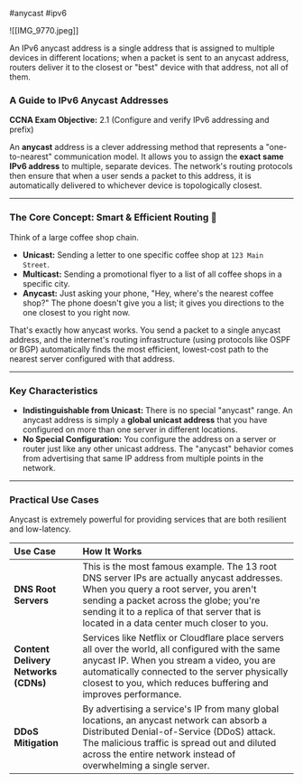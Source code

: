 #anycast #ipv6 

![[IMG_9770.jpeg]]

An IPv6 anycast address is a single address that is assigned to multiple devices in different locations; when a packet is sent to an anycast address, routers deliver it to the closest or "best" device with that address, not all of them.
### A Guide to IPv6 Anycast Addresses

**CCNA Exam Objective:** 2.1 (Configure and verify IPv6 addressing and prefix)

An **anycast** address is a clever addressing method that represents a "one-to-nearest" communication model. It allows you to assign the **exact same IPv6 address** to multiple, separate devices. The network's routing protocols then ensure that when a user sends a packet to this address, it is automatically delivered to whichever device is topologically closest.

***

### The Core Concept: Smart & Efficient Routing 🧠

Think of a large coffee shop chain.

* **Unicast:** Sending a letter to one specific coffee shop at `123 Main Street`.
* **Multicast:** Sending a promotional flyer to a list of all coffee shops in a specific city.
* **Anycast:** Just asking your phone, "Hey, where's the nearest coffee shop?" The phone doesn't give you a list; it gives you directions to the one closest to you right now.

That's exactly how anycast works. You send a packet to a single anycast address, and the internet's routing infrastructure (using protocols like OSPF or BGP) automatically finds the most efficient, lowest-cost path to the nearest server configured with that address.

---

### Key Characteristics

* **Indistinguishable from Unicast:** There is no special "anycast" range. An anycast address is simply a **global unicast address** that you have configured on more than one server in different locations.
* **No Special Configuration:** You configure the address on a server or router just like any other unicast address. The "anycast" behavior comes from advertising that same IP address from multiple points in the network.

---

### Practical Use Cases

Anycast is extremely powerful for providing services that are both resilient and low-latency.

| Use Case | How It Works |
| :--- | :--- |
| **DNS Root Servers** | This is the most famous example. The 13 root DNS server IPs are actually anycast addresses. When you query a root server, you aren't sending a packet across the globe; you're sending it to a replica of that server that is located in a data center much closer to you. |
| **Content Delivery Networks (CDNs)** | Services like Netflix or Cloudflare place servers all over the world, all configured with the same anycast IP. When you stream a video, you are automatically connected to the server physically closest to you, which reduces buffering and improves performance. |
| **DDoS Mitigation** | By advertising a service's IP from many global locations, an anycast network can absorb a Distributed Denial-of-Service (DDoS) attack. The malicious traffic is spread out and diluted across the entire network instead of overwhelming a single server. |

